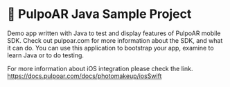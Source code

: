 # 🚀 PulpoAR Java Sample Project
Demo app written with Java to test and display features of PulpoAR mobile SDK. Check out pulpoar.com for more information about the SDK, and what it can do. You can use this application to bootstrap your app, examine to learn Java or to do testing.

For more information about iOS integration please check the link.
https://docs.pulpoar.com/docs/photomakeup/iosSwift
